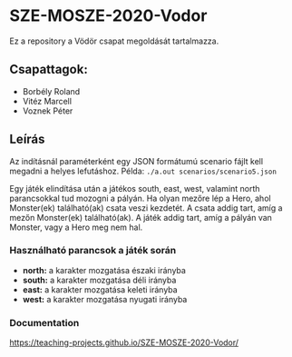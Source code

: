 # SZE-MOSZE-2020-Vodor
Ez a repository a Vödör csapat megoldását tartalmazza.
## Csapattagok: 
* Borbély Roland 
* Vitéz Marcell
* Voznek Péter
## Leírás
Az indításnál paraméterként egy JSON formátumú scenario fájlt kell megadni a helyes lefutáshoz. Példa: `./a.out scenarios/scenario5.json`

Egy játék elindítása után a játékos south, east, west, valamint north parancsokkal tud mozogni a pályán. Ha olyan mezőre lép a Hero, ahol Monster(ek) található(ak) csata veszi kezdetét. A csata addig tart, amíg a mezőn Monster(ek) található(ak). A játék addig tart, amíg a pályán van Monster, vagy a Hero meg nem hal.
 
### Használható parancsok a játék során

 - **north:** a karakter mozgatása északi irányba
 - **south:** a karakter mozgatása déli irányba
 - **east:** a karakter mozgatása keleti irányba
 - **west:** a karakter mozgatása nyugati irányba

### Documentation
https://teaching-projects.github.io/SZE-MOSZE-2020-Vodor/
